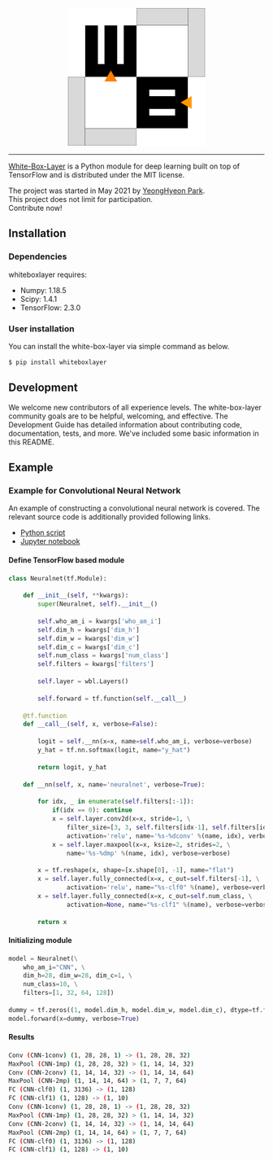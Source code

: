 <div align="center">
  <a href="https://pypi.org/project/whiteboxlayer/"><p>
    <img src="misc/wblayer-logo.png" width="270">
  </p></a>
</div>  

---
<a href="https://github.com/YeongHyeon/white-box-layer">White-Box-Layer</a> is a Python module for deep learning built on top of TensorFlow and is distributed under the MIT license.  

The project was started in May 2021 by <a href="https://github.com/YeongHyeon">YeongHyeon Park</a>.  
This project does not limit for participation.  
Contribute now!  

## Installation

### Dependencies
whiteboxlayer requires:
* Numpy: 1.18.5  
* Scipy: 1.4.1  
* TensorFlow: 2.3.0  

### User installation
You can install the white-box-layer via simple command as below.  
``` sh
$ pip install whiteboxlayer
```

## Development
We welcome new contributors of all experience levels. The white-box-layer community goals are to be helpful, welcoming, and effective. The Development Guide has detailed information about contributing code, documentation, tests, and more. We've included some basic information in this README.

## Example

### Example for Convolutional Neural Network
An example of constructing a convolutional neural network is covered. The relevant source code is additionally provided following links.  
* <a href="https://github.com/YeongHyeon/white-box-layer/blob/master/examples/example_cnn.py">Python script</a>  
* <a href="https://github.com/YeongHyeon/white-box-layer/blob/master/examples/example_cnn.ipynb">Jupyter notebook</a>  

#### Define TensorFlow based module
``` python
class Neuralnet(tf.Module):

    def __init__(self, **kwargs):
        super(Neuralnet, self).__init__()

        self.who_am_i = kwargs['who_am_i']
        self.dim_h = kwargs['dim_h']
        self.dim_w = kwargs['dim_w']
        self.dim_c = kwargs['dim_c']
        self.num_class = kwargs['num_class']
        self.filters = kwargs['filters']

        self.layer = wbl.Layers()

        self.forward = tf.function(self.__call__)

    @tf.function
    def __call__(self, x, verbose=False):

        logit = self.__nn(x=x, name=self.who_am_i, verbose=verbose)
        y_hat = tf.nn.softmax(logit, name="y_hat")

        return logit, y_hat

    def __nn(self, x, name='neuralnet', verbose=True):

        for idx, _ in enumerate(self.filters[:-1]):
            if(idx == 0): continue
            x = self.layer.conv2d(x=x, stride=1, \
                filter_size=[3, 3, self.filters[idx-1], self.filters[idx]], \
                activation='relu', name='%s-%dconv' %(name, idx), verbose=verbose)
            x = self.layer.maxpool(x=x, ksize=2, strides=2, \
                name='%s-%dmp' %(name, idx), verbose=verbose)

        x = tf.reshape(x, shape=[x.shape[0], -1], name="flat")
        x = self.layer.fully_connected(x=x, c_out=self.filters[-1], \
                activation='relu', name="%s-clf0" %(name), verbose=verbose)
        x = self.layer.fully_connected(x=x, c_out=self.num_class, \
                activation=None, name="%s-clf1" %(name), verbose=verbose)

        return x
```

#### Initializing module
``` python
model = Neuralnet(\
    who_am_i="CNN", \
    dim_h=28, dim_w=28, dim_c=1, \
    num_class=10, \
    filters=[1, 32, 64, 128])

dummy = tf.zeros((1, model.dim_h, model.dim_w, model.dim_c), dtype=tf.float32)
model.forward(x=dummy, verbose=True)
```

#### Results
``` sh
Conv (CNN-1conv) (1, 28, 28, 1) -> (1, 28, 28, 32)
MaxPool (CNN-1mp) (1, 28, 28, 32) > (1, 14, 14, 32)
Conv (CNN-2conv) (1, 14, 14, 32) -> (1, 14, 14, 64)
MaxPool (CNN-2mp) (1, 14, 14, 64) > (1, 7, 7, 64)
FC (CNN-clf0) (1, 3136) -> (1, 128)
FC (CNN-clf1) (1, 128) -> (1, 10)
Conv (CNN-1conv) (1, 28, 28, 1) -> (1, 28, 28, 32)
MaxPool (CNN-1mp) (1, 28, 28, 32) > (1, 14, 14, 32)
Conv (CNN-2conv) (1, 14, 14, 32) -> (1, 14, 14, 64)
MaxPool (CNN-2mp) (1, 14, 14, 64) > (1, 7, 7, 64)
FC (CNN-clf0) (1, 3136) -> (1, 128)
FC (CNN-clf1) (1, 128) -> (1, 10)
```
